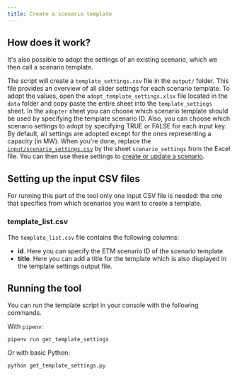 ```yaml
---
title: Create a scenario template
---
```

## How does it work?
It's also possible to adopt the settings of an existing scenario, which we then call a scenario template.

The script will create a `template_settings.csv` file in the `output/` folder. This file provides an overview of all slider settings for each scenario template. To adopt the values, open the `adopt_template_settings.xlsx` file located in the `data` folder and copy paste the entire sheet into the `template_settings` sheet. In the `adopter` sheet you can choose which scenario template should be used by specifying the template scenario ID. Also, you can choose which scenario settings to adopt by specifying TRUE or FALSE for each input key. By default, all settings are adopted except for the ones representing a capacity (in MW). When you're done, replace the [`input/scenario_settings.csv`](creating-and-updating#scenariosettingscsv) by the sheet `scenario_settings` from the Excel file. You can then use these settings to [create or update a scenario](creating-and-updating).

## Setting up the input CSV files
For running this part of the tool only one input CSV file is needed: the one that specifies from which
scenarios you want to create a template.

### template_list.csv
The `template_list.csv` file contains the following columns:

 * **id**. Here you can specify the ETM scenario ID of the scenario template.
 * **title**. Here you can add a title for the template which is also displayed in the template settings output file.

## Running the tool
You can run the template script in your console with the following commands.

With `pipenv`:
```
pipenv run get_template_settings
```

Or with basic Python:
```
python get_template_settings.py
```

